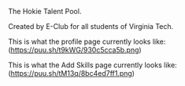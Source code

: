 The Hokie Talent Pool. 

Created by E-Club for all students of Virginia Tech. 

This is what the profile page currently looks like:
(https://puu.sh/t9kWG/930c5cca5b.png)

This is what the Add Skills page currently looks like:
(https://puu.sh/tM13q/8bc4ed7ff1.png)
